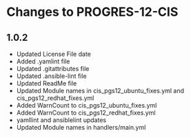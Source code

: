# Changes to PROGRES-12-CIS

## 1.0.2

- Updated License File date
- Added .yamlint file
- Updated .gitattributes file
- Updated .ansible-lint file
- Updated ReadMe file
- Updated Module names in cis_pgs12_ubuntu_fixes.yml and cis_pgs12_redhat_fixes.yml
- Added WarnCount to cis_pgs12_ubuntu_fixes.yml
- Added WarnCount to cis_pgs12_redhat_fixes.yml
- yamllint and ansiblelint updates
- Updated Module names in handlers/main.yml